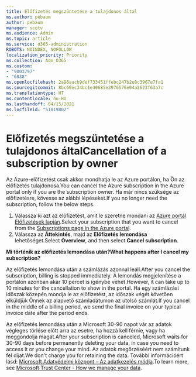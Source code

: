 ```yaml
---
title: Előfizetés megszüntetése a tulajdonos által
ms.author: pebaum
author: pebaum
manager: scotv
ms.audience: Admin
ms.topic: article
ms.service: o365-administration
ROBOTS: NOINDEX, NOFOLLOW
localization_priority: Priority
ms.collection: Adm_O365
ms.custom:
- "9003797"
- "6838"
ms.openlocfilehash: 2a96aacb9def733451ffebc247b2e8c3967e7fa1
ms.sourcegitcommit: 8bc60ec34bc1e40685e3976576e04a2623f63a7c
ms.translationtype: HT
ms.contentlocale: hu-HU
ms.lasthandoff: 04/15/2021
ms.locfileid: "51819802"
---
```

# <a name="cancellation-of-a-subscription-by-owner"></a><span data-ttu-id="547ce-102">Előfizetés megszüntetése a tulajdonos által</span><span class="sxs-lookup"><span data-stu-id="547ce-102">Cancellation of a subscription by owner</span></span>

<span data-ttu-id="547ce-103">Az Azure-előfizetést csak akkor mondhatja le az Azure portálon, ha Ön az előfizetés tulajdonosa.</span><span class="sxs-lookup"><span data-stu-id="547ce-103">You can cancel the Azure subscription in the Azure portal only if you are the subscription owner.</span></span> <span data-ttu-id="547ce-104">Ha már nincs szüksége az előfizetésre, kövesse az alábbi lépéseket.</span><span class="sxs-lookup"><span data-stu-id="547ce-104">If you no longer need the subscription, follow the below steps.</span></span>

1. <span data-ttu-id="547ce-105">Válassza ki azt az előfizetést, amit le szeretne mondani az [Azure portál Előfizetések lapján](https://ms.portal.azure.com/#blade/Microsoft_Azure_Billing/SubscriptionsBlade).</span><span class="sxs-lookup"><span data-stu-id="547ce-105">Select your subscription that you want to cancel from the [Subscriptions page in the Azure portal](https://ms.portal.azure.com/#blade/Microsoft_Azure_Billing/SubscriptionsBlade).</span></span>
2. <span data-ttu-id="547ce-106">Válassza az **Áttekintés**, majd az **Előfizetés lemondása** lehetőséget.</span><span class="sxs-lookup"><span data-stu-id="547ce-106">Select **Overview**, and then select **Cancel subscription**.</span></span>

<span data-ttu-id="547ce-107">**Mi történik az előfizetés lemondása után?**</span><span class="sxs-lookup"><span data-stu-id="547ce-107">**What happens after I cancel my subscription?**</span></span>

<span data-ttu-id="547ce-108">Az előfizetés lemondása után a számlázás azonnal leáll.</span><span class="sxs-lookup"><span data-stu-id="547ce-108">After you cancel the subscription, billing is stopped immediately.</span></span> <span data-ttu-id="547ce-109">A lemondás megjelenítése a portálon azonban akár 10 percet is igénybe vehet.</span><span class="sxs-lookup"><span data-stu-id="547ce-109">However, it can take up to 10 minutes for the cancellation to show in the portal.</span></span> <span data-ttu-id="547ce-110">Ha egy számlázási időszak közepén mondja le az előfizetést, az időszak végét követően elküldjük Önnek az alapvető számladátumon az utolsó számlát.</span><span class="sxs-lookup"><span data-stu-id="547ce-110">If you cancel in the middle of a billing period, we send the final invoice on your typical invoice date after the period ends.</span></span>

<span data-ttu-id="547ce-111">Az előfizetés lemondása után a Microsoft 30-90 napot vár az adatok végleges törlése előtt arra az esetre, ha hozzá kell férnie, vagy ha meggondolja magát.</span><span class="sxs-lookup"><span data-stu-id="547ce-111">After your subscription is canceled, Microsoft waits for 30-90 days before permanently deleting your data, in case you need to access it or you change your mind.</span></span> <span data-ttu-id="547ce-112">Az adatok megőrzéséért nem számítunk fel díjat.</span><span class="sxs-lookup"><span data-stu-id="547ce-112">We don't charge you for retaining the data.</span></span> <span data-ttu-id="547ce-113">További információért lásd: [Microsoft Adatvédelmi központ – Az adatkezelés módja](https://www.microsoft.com/trust-center/privacy/data-management#leave).</span><span class="sxs-lookup"><span data-stu-id="547ce-113">To learn more, see [Microsoft Trust Center - How we manage your data](https://www.microsoft.com/trust-center/privacy/data-management#leave).</span></span>


